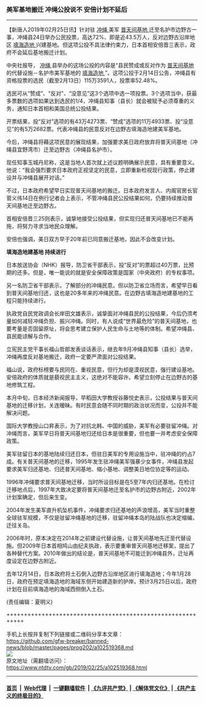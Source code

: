 ### 美军基地搬迁 冲绳公投说不 安倍计划不延后
------------------------

<div class="post_content">
 <p>
  【新唐人2019年02月25日讯】针对驻
  <a href="https://www.ntdtv.com/gb/冲绳.htm">
   冲绳
  </a>
  美军
  <a href="https://www.ntdtv.com/gb/普天间基地.htm">
   普天间基地
  </a>
  迁至名护市边野古一事，冲绳县24日举办公民投票，高达72%、即是近43.5万人，反对边野古沿岸地区
  <a href="https://www.ntdtv.com/gb/填海造地.htm">
   填海造地
  </a>
  兴建基地。但这项公投不具法律约束力，日本首相安倍晋三表示，政府不会延后基地搬迁计划。
 </p>
 <p>
  中央社报导，
  <a href="https://www.ntdtv.com/gb/冲绳.htm">
   冲绳
  </a>
  县举办的这场公投的内容是“县民赞成或反对作为
  <a href="https://www.ntdtv.com/gb/普天间基地.htm">
   普天间基地
  </a>
  的代替设施－名护市美军基地的
  <a href="https://www.ntdtv.com/gb/填海造地.htm">
   填海造地
  </a>
  ”。这项公投于2月14日公告，冲绳县有资格投票的选民（截至2月13日）115万3591人，投票率52.48%。
 </p>
 <p>
  选民可从“赞成”、“反对”、“没意见”这3个选项中选一项投票。3个选项当中，获最多票数的选项如果达到选民的1/4，冲绳县知事（县长）就会被赋予必须尊重的义务，通知日本首相和美国总统公投结果。
 </p>
 <p>
  开票结果，投“反对”选项的有43万4273票、“赞成”选项的11万4933票、投“没意见”的有5万2682票。代表冲绳县的民意反对在边野古填海造地建美军基地。
 </p>
 <p>
  今后，冲绳县将藉这项民意的展现结果，加强要求美日政府放弃将普天间基地（冲绳县宜野湾市）迁至边野古（冲绳县名护市）。
 </p>
 <p>
  现任知事玉城丹尼称，这是当地人首次就上述议题明确展示民意，具有重要意义。他说：“我会强烈要求日本政府正视坚定的民意，立即重新检视现行政策，停止建设并与冲绳县展开对话。”
 </p>
 <p>
  不过，日本政府希望早日实现普天间基地的搬迁。日本政府发言人、内阁官房长官菅义伟14日在例行记者会上表示，不管冲绳县民公投结果如何，仍要持续推动普天间基地迁至边野古。
 </p>
 <p>
  首相安倍晋三25则表示，诚挚地接受公投结果，但实现归还普天间基地已不能再拖，将努力寻求当地民众理解。
 </p>
 <p>
  安倍也强调，美日双方早于20年前已同意搬迁基地，因此不会改变计划。
 </p>
 <p>
 </p>
 <p>
  <strong>
   填海造地建基地 持续进行
  </strong>
 </p>
 <p>
  日本放送协会（NHK）报导，防卫省干部表示，投“反对”的票超过40万票，比预期的还多。但是，唯一能说的就是安全保障政策是国家（中央政府）的专权事项。
 </p>
 <p>
  另一名防卫省干部表示，了解部分的冲绳民意。但以防卫省立场而言，希望早日看到普天间基地归还，这也是20多年来的冲绳民意。在边野古填海造地建基地的工程只能持续进行。
 </p>
 <p>
  执政党自民党政调会长岸田文雄表示，诚挚面对冲绳县民的公投结果，今后仍须考量如何减轻冲绳负担、振兴冲绳。同时，有人说成“世界最危险”的普天间基地，也要考量是否固留原址，将会思考建立保护人民生命与土地等的体制。希望冲绳县、县民能谅解与合作。
 </p>
 <p>
  立宪民主党干事长福山哲郎发表谈话表示，继去年9月冲绳县知事（县长）选举，冲绳再度反对基地搬迁，政府一定要严肃面对公投结果。
 </p>
 <p>
  福山说，政府标榜要与民同在、重视民意，但行为却是漠视民意，强行建设基地。安倍政府的体质就是藐视民主主义，这绝对不能容许。希望立刻停止在边野古的基地修筑工程。
 </p>
 <p>
  本月中旬，日本经济新闻报导，早稻田大学教授谷藤悦史表示，公投结果与普天间基地的迁移计划，关连暧昧。有时民意会随不同时期的政治状况而变，公投并不能解决问题。
 </p>
 <p>
  国际大学教授山口昇表示，为了对抗北韩、中国的威胁，美军有必要驻留冲绳。对冲绳而言，美军早日将普天间基地归还给日本是很重要，但也要一并考虑安全保障政策。
 </p>
 <p>
  美军驻留日本的基地陆续归还日本，但驻日美军的专用设施当中，驻冲绳的约占7成。有关普天间基地的迁移，1995年发生驻冲绳美军强暴少女事件，冲绳县发起要求美军归还基地、归还普天间基地、缩小基地、调整美日地位协定等的运动。
 </p>
 <p>
  1996年冲绳要求普天间基地迁移，当时所设目标是在5至7年内归还基地。在检讨迁移地点后，1997年大致决定要将普天间基地迁至名护市的边野古附近，2002年计划案确定，但后来生变。
 </p>
 <p>
  2004年发生美军直升机坠机事件，冲绳要求归还基地的声浪增高，美军当时重整全球驻军规模，不仅是驻留冲绳基地的迁移，驻留冲绳本岛的陆战队也决定缩编，迁往关岛。
 </p>
 <p>
  2006年时，原本决定在2014年之前建设代替设施，让普天间基地先迁至代替设施。但2009年日本首相鸠山由纪夫执政，表示要重审普天间基地迁移案，提出了各种替代方案。2010年做出的结论是，普天间基地不可能迁到冲绳县外，迁址再度设定在边野古附近。
 </p>
 <p>
  去年12月14日，日本政府将土石倒入边野古沿岸地区进行填海造地；今年1月28日，政府在预定填海造地的海域东侧开始建造新的护岸。预计3月25日以后，政府计划在目前填海造地的海域西侧倒入土石。
 </p>
 <p>
  (责任编辑：夏明义)
 </p>
 <div class="single_ad">
 </div>
</div>

+++++++++++++++++++++++++++++++++++++++++++++++++++++++++++<br/><br/>
手机上长按并复制下列链接或二维码分享本文章：<br/>
https://github.com/gfw-breaker/banned-news/blob/master/pages/prog202/a102519368.md <br/>
<a href='https://github.com/gfw-breaker/banned-news/blob/master/pages/prog202/a102519368.md'><img src='https://github.com/gfw-breaker/banned-news/blob/master/pages/prog202/a102519368.md.png'/></a> <br/>
原文地址（需翻墙访问）：https://www.ntdtv.com/gb/2019/02/25/a102519368.html


------------------------
#### [首页](https://github.com/gfw-breaker/banned-news/blob/master/README.md) &nbsp;|&nbsp; [Web代理](https://github.com/labour-camp/helloworld) &nbsp;|&nbsp; [一键翻墙软件](https://github.com/gfw-breaker/nogfw/blob/master/README.md) &nbsp;| [《九评共产党》](https://github.com/gfw-breaker/9ping.md/blob/master/README.md#九评之一评共产党是什么) | [《解体党文化》](https://github.com/gfw-breaker/jtdwh.md/blob/master/README.md) | [《共产主义的终极目的》](https://github.com/gfw-breaker/gczydzjmd.md/blob/master/README.md)

